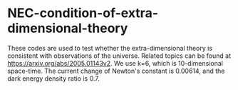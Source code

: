 # NEC-condition-of-extra-dimensional-theory
These codes are used to test whether the extra-dimensional theory is consistent with observations of the universe. Related topics can be found at https://arxiv.org/abs/2005.01143v2.
We use k=6, which is 10-dimensional space-time. The current change of Newton's constant is 0.00614, and the dark energy density ratio is 0.7. 
